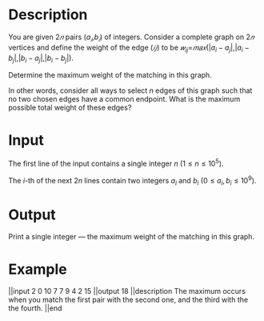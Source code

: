 # Description
You are given $2𝑛$ pairs ($a_𝑖$,$b_𝑖$) of integers. Consider a complete graph on $2𝑛$ vertices and define the weight of the edge ($𝑖𝑗$) to be $𝑤_{ij}$=$𝑚𝑎𝑥$($|a_i−a_j|$,$|a_i−b_j|$,$|b_i−a_j|$,$|b_i-b_j|$).

Determine the maximum weight of the matching in this graph.

In other words, consider all ways to select $n$ edges of this graph such that no two chosen edges have a common endpoint. What is the maximum possible total weight of these edges?

# Input
The first line of the input contains a single integer $n$ ($1 \leq n \leq 10^5$).

The $i$-th of the next $2n$ lines contain two integers $a_i$ and $b_i$ ($0 \leq a_i, b_i \leq 10^9$).

# Output
Print a single integer — the maximum weight of the matching in this graph.

# Example
||input
2
0 10
7 7
9 4
2 15
||output
18
||description
The maximum occurs when you match the first pair with the second one, and the third with the the fourth. 
||end

